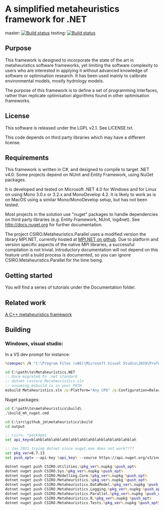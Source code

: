 # A simplified metaheuristics framework for .NET

master: [![Build status](https://ci.appveyor.com/api/projects/status/g03tt0taej6s4i35/branch/master?svg=true)](https://ci.appveyor.com/project/jmp75/metaheuristics/branch/master)
testing: [![Build status](https://ci.appveyor.com/api/projects/status/g03tt0taej6s4i35/branch/testing?svg=true)](https://ci.appveyor.com/project/jmp75/metaheuristics/branch/testing)

## Purpose

This framework is designed to incorporate the state of the art in metaheuristics software frameworks, yet limiting the software complexity to users who are interested in applying it without advanced knowledge of software or optimisation research. It has been used mainly to calibrate environmental models, mostly hydrology models.

The purpose of this framework is to define a set of programming interfaces, rather than replicate optimisation algorithms found in other optimisation frameworks.

## License

This software is released under the LGPL v2.1. See LICENSE.txt.

This code depends on third party libraries which may have a different license.

## Requirements

This framework is written in C#, and designed to compile to target .NET v4.0. Some projects depend on NUnit and Entity Framework, using NuGet packages.

It is developed and tested on Microsoft .NET 4.0 for Windows and for Linux on using Mono 3.0.x or 3.2.x and MonoDevelop 4.2. It is likely to work as is on MacOS using a similar Mono/MonoDevelop setup, but has not been tested.

Most projects in the solution use "nuget" packages to handle dependencies on third party libraries (e.g. Entity Framework, NUnit, log4net). See http://docs.nuget.org for further documentation.

The project CSIRO.Metaheuristics.Parallel uses a modified version the library MPI.NET, currently hosted at [MPI.NET on github](https://github.com/mpidotnet/MPI.NET). Due to platform and version specific aspects of the native MPI libraries, a successful compilation is not trivial. Introductory documentation will not depend on this feature until a build process is documented, so you can ignore CSIRO.Metaheuristics.Parallel for the time being. 

## Getting started

You will find a series of tutorials under the Documentation folder. 

## Related work

[A C++ metaheuristics framework](https://github.com/csiro-hydroinformatics/wila)

## Building

### Windows, visual studio:

In a VS dev prompt for instance: 

```bat
%comspec% /k "C:\Program Files (x86)\Microsoft Visual Studio\2019\Professional\VC\Auxiliary\Build\vcvars64.bat"
```

```bat
cd C:\path\to\Metaheuristics.NET
:: Once migrated to .net standard
:: dotnet restore Metaheuristics.sln
:: assuming msbuild is in your PATH
msbuild Metaheuristics.sln /p:Platform="Any CPU" /p:Configuration=Release /consoleloggerparameters:ErrorsOnly
```

Nuget packages:

```bat
cd C:\path\to\metaheuristics\build\
.\build_mh_nuget.cmd
```

```bat
cd C:\src\github_jm\metaheuristics\build
cd output

:: csiro. *packages
set api_key=blahblahblahblahblahblahblahblahblahblahblahblah

:: Jan 2021 trying dotnet since nuget.exe does not work????
set pkg_ver=0.7.13
set push_opt= --api-key %api_key% --source https://api.nuget.org/v3/index.json

dotnet nuget push CSIRO.Utilities.%pkg_ver%.nupkg %push_opt%
dotnet nuget push CSIRO.Sys.%pkg_ver%.nupkg %push_opt%
dotnet nuget push CSIRO.Modelling.Core.%pkg_ver%.nupkg %push_opt%
dotnet nuget push CSIRO.Metaheuristics.%pkg_ver%.nupkg %push_opt%
dotnet nuget push CSIRO.Metaheuristics.DataModel.%pkg_ver%.nupkg %push_opt%
dotnet nuget push CSIRO.Metaheuristics.Logging.%pkg_ver%.nupkg %push_opt%
dotnet nuget push CSIRO.Metaheuristics.Parallel.%pkg_ver%.nupkg %push_opt%
dotnet nuget push CSIRO.Metaheuristics.R.%pkg_ver%.nupkg %push_opt%
dotnet nuget push CSIRO.Metaheuristics.Tests.%pkg_ver%.nupkg %push_opt%
```
